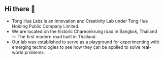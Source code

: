 ## Hi there 👋

- Tong Hua Labs is an Innovation and Creativity Lab under Tong Hua Holding Public Company Limited. 
- We are located on the historic Chareonkrung road in Bangkok, Thailand — The first modern road built in Thailand. 
- Our lab was established to serve as a playground for experimenting with emerging technologies to see how they can be applied to solve real-world problems.

<!--

**Here are some ideas to get you started:**

🙋‍♀️ A short introduction - what is your organization all about?
🌈 Contribution guidelines - how can the community get involved?
👩‍💻 Useful resources - where can the community find your docs? Is there anything else the community should know?
🍿 Fun facts - what does your team eat for breakfast?
-->

